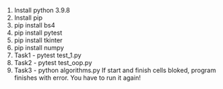 1. Install python 3.9.8
2. Install pip
3. pip install bs4
4. pip install pytest
5. pip install tkinter
6. pip install numpy
7. Task1 - pytest test_1.py
8. Task2 - pytest test_oop.py
9. Task3 - python algorithms.py
If start and finish cells bloked, program finishes with error. You have to run it again!
